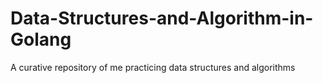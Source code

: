 # Data-Structures-and-Algorithm-in-Golang
A curative repository of me practicing  data structures and algorithms
